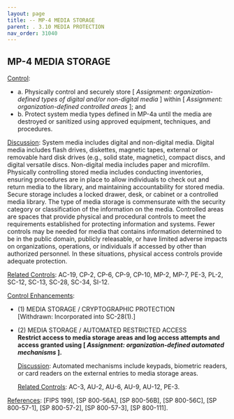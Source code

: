 ```yaml
---
layout: page
title: -- MP-4 MEDIA STORAGE 
parent: . 3.10 MEDIA PROTECTION 
nav_order: 31040 
---
```


## MP-4 MEDIA STORAGE

<ins>Control</ins>:

* a. Physically control and securely store [ _Assignment: organization-defined types of digital and/or non-digital media_ ] within [ _Assignment: organization-defined controlled areas_ ]; and
* b. Protect system media types defined in MP-4a until the media are destroyed or sanitized using approved equipment, techniques, and procedures.

<ins>Discussion</ins>: System media includes digital and non-digital media. Digital media includes flash drives, diskettes, magnetic tapes, external or removable hard disk drives (e.g., solid state, magnetic), compact discs, and digital versatile discs. Non-digital media includes paper and microfilm. Physically controlling stored media includes conducting inventories, ensuring procedures are in place to allow individuals to check out and return media to the library, and maintaining accountability for stored media. Secure storage includes a locked drawer, desk, or cabinet or a controlled media library. The type of media storage is commensurate with the security category or classification of the information on the media. Controlled areas are spaces that provide physical and procedural controls to meet the requirements established for protecting information and systems. Fewer controls may be needed for media that contains information determined to be in the public domain, publicly releasable, or have limited adverse impacts on organizations, operations, or individuals if accessed by other than authorized personnel. In these situations, physical access controls provide adequate protection.

<ins>Related Controls</ins>: AC-19, CP-2, CP-6, CP-9, CP-10, MP-2, MP-7, PE-3, PL-2, SC-12, SC-13, SC-28, SC-34, SI-12.

<ins>Control Enhancements</ins>:

* (1) MEDIA STORAGE / CRYPTOGRAPHIC PROTECTION<br>
[Withdrawn: Incorporated into SC-28(1).]

* (2) MEDIA STORAGE / AUTOMATED RESTRICTED ACCESS<br>
**Restrict access to media storage areas and log access attempts and access granted using [ _Assignment: organization-defined automated mechanisms_ ].**

    <ins>Discussion</ins>: Automated mechanisms include keypads, biometric readers, or card readers on the external entries to media storage areas.

    <ins>Related Controls</ins>: AC-3, AU-2, AU-6, AU-9, AU-12, PE-3.

<ins>References</ins>: [FIPS 199], [SP 800-56A], [SP 800-56B], [SP 800-56C], [SP 800-57-1], [SP 800-57-2], [SP 800-57-3], [SP 800-111].
